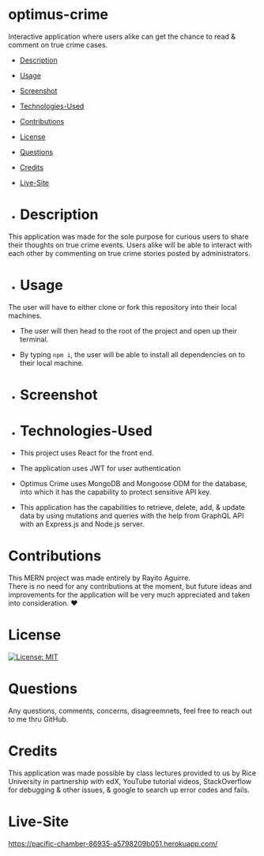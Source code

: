 # optimus-crime
Interactive application where users alike can get the chance to read &amp; comment on true crime cases.

- [Description](#description)
- [Usage](#usage)
- [Screenshot](#screenshot)
- [Technologies-Used](#technologies-used)
- [Contributions](#contributions)
- [License](#license)
- [Questions](#questions)
- [Credits](#credits)
- [Live-Site](#live-site)

- # Description
This application was made for the sole purpose for curious users to share their thoughts on true crime events. Users alike will be able to interact with each other by commenting on true crime stories posted by administrators.

- # Usage
The user will have to either clone or fork this repository into their local machines.<br>
- The user will then head to the root of the project and open up their terminal.<br>
- By typing `npm i`, the user will be able to install all dependencies on to their local machine.

- # Screenshot

- # Technologies-Used
- This project uses React for the front end.<br>
- The application uses JWT for user authentication<br>
- Optimus Crime uses MongoDB and Mongoose ODM for the database, into which it has the capability to protect sensitive API key.<br>
- This application has the capabilities to retrieve, delete, add, & update data by using mutations and queries with the help from GraphQL API with an Express.js and Node.js server.

# Contributions
This MERN project was made entirely by Rayito Aguirre.<br>
There is no need for any contributions at the moment, but future ideas and improvements for the application will be very much appreciated and taken into consideration. &#9829;

# License
[![License: MIT](https://img.shields.io/badge/License-MIT-yellow.svg)](https://opensource.org/license/MIT)

# Questions
Any questions, comments, concerns, disagreemnets, feel free to reach out to me thru GitHub.

# Credits
This application was made possible by class lectures provided to us by Rice University in partnership with edX, YouTube tutorial videos, StackOverflow for debugging & other issues, & google to search up error codes and fails.

# Live-Site
https://pacific-chamber-86935-a5798209b051.herokuapp.com/